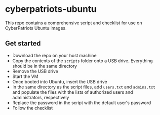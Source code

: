 # cyberpatriots-ubuntu

This repo contains a comprehensive script and checklist for use on CyberPatriots Ubuntu images.

## Get started

* Download the repo on your host machine
* Copy the contents of the `scripts` folder onto a USB drive. Everything should be in the same directory
* Remove the USB drive
* Start the VM
* Once booted into Ubuntu, insert the USB drive
* In the same directory as the script files, add `users.txt` and `admins.txt` and populate the files with the lists of authorized users and administrators, respectively
* Replace the password in the script with the default user's password
* Follow the checklist
